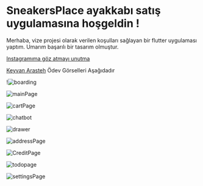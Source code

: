 # SneakersPlace ayakkabı satış uygulamasına hoşgeldin !

Merhaba, vize projesi olarak verilen koşulları sağlayan bir flutter uygulaması yaptım. Umarım başarılı bir tasarım olmuştur.

[Instagramıma göz atmayı unutma](https://www.instagram.com/gokhankundala/)

[Keyvan Arasteh](https://github.com/keyvanarasteh)
Ödev Görselleri Aşağıdadır














!![boarding](https://github.com/gkhnkndl/vize-attempt-2/assets/148795426/9706def2-0bf4-4063-9e94-3c8ecbbdf512)

![mainPage](https://github.com/gkhnkndl/vize-attempt-2/assets/148795426/be7e9512-c720-4152-a227-9ff8a9767baa)

![cartPage](https://github.com/gkhnkndl/vize-attempt-2/assets/148795426/2e92fd8b-ad5f-4124-b962-454205059a4c)

![chatbot](https://github.com/gkhnkndl/vize-attempt-2/assets/148795426/7c875e81-9fab-45ac-bf23-bf2f4d8b0500)

![drawer](https://github.com/gkhnkndl/vize-attempt-2/assets/148795426/54c88801-c935-4603-aad7-954fba0260cc)

![addressPage](https://github.com/gkhnkndl/vize-attempt-2/assets/148795426/3f60bcfa-8553-42b4-bd69-ec58958df2f0)

![CreditPage](https://github.com/gkhnkndl/vize-attempt-2/assets/148795426/ff28d0cf-45d0-41b6-bd28-92a36c0c5542)

![todopage](https://github.com/gkhnkndl/vize-attempt-2/assets/148795426/c72f9e38-9f4d-469e-ac4c-a9aa3ae0c2a4)

![settingsPage](https://github.com/gkhnkndl/vize-attempt-2/assets/148795426/3d428f1e-8778-4fa4-a3f3-8daef234c5a8)
